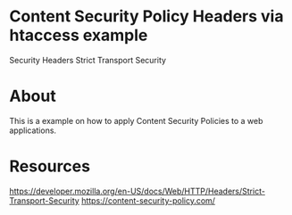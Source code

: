 # Content Security Policy Headers via htaccess example
Security Headers  Strict Transport Security

# About
This is a example on how to apply Content Security Policies to a web applications.

# Resources
https://developer.mozilla.org/en-US/docs/Web/HTTP/Headers/Strict-Transport-Security
https://content-security-policy.com/
